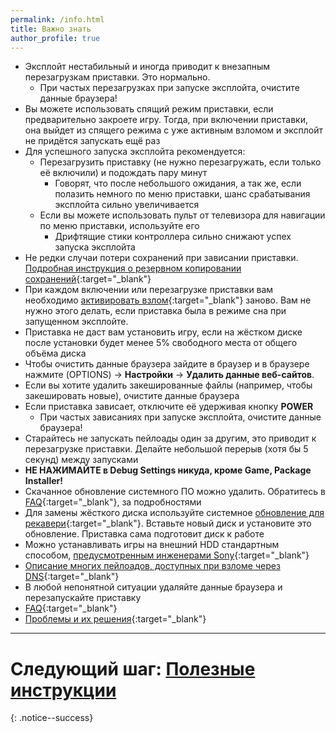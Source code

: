 ```yaml
---
permalink: /info.html
title: Важно знать
author_profile: true
---
```


* Эксплойт нестабильный и иногда приводит к внезапным перезагрузкам приставки. Это нормально.
	* При частых перезагрузках при запуске эксплойта, очистите данные браузера!
* Вы можете использовать спящий режим приставки, если предварительно закроете игру. Тогда, при включении приставки, она выйдет из спящего режима с уже активным взломом и эксплойт не придётся запускать ещё раз
* Для успешного запуска эксплойта рекомендуется: 
	* Перезагрузить приставку (не нужно перезагружать, если только её включили) и подождать пару минут
		* Говорят, что после небольшого ожидания, а так же, если полазить немного по меню приставки, шанс срабатывания эксплойта сильно увеличивается
	* Если вы можете использовать пульт от телевизора для навигации по меню приставки, используйте его
		* Дрифтящие стики контроллера сильно снижают успех запуска эксплойта
* Не редки случаи потери сохранений при зависании приставки. [Подробная инструкция о резервном копировании сохранений](backup){:target="_blank"}
* При каждом включении или перезагрузке приставки вам необходимо [активировать взлом](start-hen){:target="_blank"} заново. Вам не нужно этого делать, если приставка была в режиме сна при запущенном эксплойте.
* Приставка не даст вам установить игру, если на жёстком диске после установки будет менее 5% свободного места от общего объёма диска
* Чтобы очистить данные браузера зайдите в браузер и в браузере нажмите (OPTIONS) -> **Настройки** -> **Удалить данные веб-сайтов**.
* Если вы хотите удалить закешированные файлы (например, чтобы закешировать новые), очистите данные браузера
* Если приставка зависает, отключите её удерживая кнопку **POWER**
	* При частых зависаниях при запуске эксплойта, очистите данные браузера!
* Старайтесь не запускать пейлоады один за другим, это приводит к перезагрузке приставки. Делайте небольшой перерыв (хотя бы 5 секунд) между запусками
* **НЕ НАЖИМАЙТЕ в Debug Settings никуда, кроме Game, Package Installer!**
* Скачанное обновление системного ПО можно удалить. Обратитесь в [FAQ](faq){:target="_blank"}, за подробностями
* Для замены жёсткого диска используйте системное [обновление для рекавери](usb-update-900#обновление-прошивки-ps4){:target="_blank"}. Вставьте новый диск и установите это обновление. Приставка сама подготовит диск к работе
* Можно устанавливать игры на внешний HDD стандартным способом, [предусмотренным инженерами Sony](https://blog.ru.playstation.com/2017/03/11/external-hdd-faq/){:target="_blank"}
* [Описание многих пейлоадов, доступных при взломе через DNS](dns-payloads){:target="_blank"}
* В любой непонятной ситуации удаляйте данные браузера и перезапускайте приставку
* [FAQ](faq){:target="_blank"}
* [Проблемы и их решения](troubleshootings){:target="_blank"}

___

# Следующий шаг: [Полезные инструкции](addons) 
{: .notice--success}